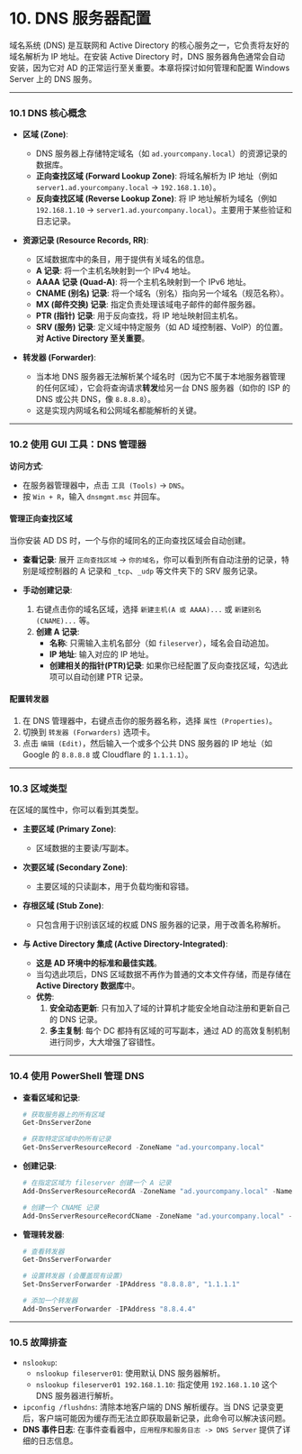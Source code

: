 # 10. DNS 服务器配置

域名系统 (DNS) 是互联网和 Active Directory 的核心服务之一，它负责将友好的域名解析为 IP 地址。在安装 Active Directory 时，DNS 服务器角色通常会自动安装，因为它对 AD 的正常运行至关重要。本章将探讨如何管理和配置 Windows Server 上的 DNS 服务。

---

### 10.1 DNS 核心概念

-   **区域 (Zone)**:
    -   DNS 服务器上存储特定域名（如 `ad.yourcompany.local`）的资源记录的数据库。
    -   **正向查找区域 (Forward Lookup Zone)**: 将域名解析为 IP 地址（例如 `server1.ad.yourcompany.local` -> `192.168.1.10`）。
    -   **反向查找区域 (Reverse Lookup Zone)**: 将 IP 地址解析为域名（例如 `192.168.1.10` -> `server1.ad.yourcompany.local`）。主要用于某些验证和日志记录。

-   **资源记录 (Resource Records, RR)**:
    -   区域数据库中的条目，用于提供有关域名的信息。
    -   **A 记录**: 将一个主机名映射到一个 IPv4 地址。
    -   **AAAA 记录 (Quad-A)**: 将一个主机名映射到一个 IPv6 地址。
    -   **CNAME (别名) 记录**: 将一个域名（别名）指向另一个域名（规范名称）。
    -   **MX (邮件交换) 记录**: 指定负责处理该域电子邮件的邮件服务器。
    -   **PTR (指针) 记录**: 用于反向查找，将 IP 地址映射回主机名。
    -   **SRV (服务) 记录**: 定义域中特定服务（如 AD 域控制器、VoIP）的位置。**对 Active Directory 至关重要**。

-   **转发器 (Forwarder)**:
    -   当本地 DNS 服务器无法解析某个域名时（因为它不属于本地服务器管理的任何区域），它会将查询请求**转发**给另一台 DNS 服务器（如你的 ISP 的 DNS 或公共 DNS，像 `8.8.8.8`）。
    -   这是实现内网域名和公网域名都能解析的关键。

---

### 10.2 使用 GUI 工具：DNS 管理器

**访问方式**:
-   在服务器管理器中，点击 `工具 (Tools)` -> `DNS`。
-   按 `Win + R`，输入 `dnsmgmt.msc` 并回车。

#### 管理正向查找区域

当你安装 AD DS 时，一个与你的域同名的正向查找区域会自动创建。

-   **查看记录**: 展开 `正向查找区域` -> `你的域名`，你可以看到所有自动注册的记录，特别是域控制器的 A 记录和 `_tcp`、`_udp` 等文件夹下的 SRV 服务记录。

-   **手动创建记录**:
    1.  右键点击你的域名区域，选择 `新建主机(A 或 AAAA)...` 或 `新建别名(CNAME)...` 等。
    2.  **创建 A 记录**:
        -   **名称**: 只需输入主机名部分（如 `fileserver`），域名会自动追加。
        -   **IP 地址**: 输入对应的 IP 地址。
        -   **创建相关的指针(PTR)记录**: 如果你已经配置了反向查找区域，勾选此项可以自动创建 PTR 记录。

#### 配置转发器

1.  在 DNS 管理器中，右键点击你的服务器名称，选择 `属性 (Properties)`。
2.  切换到 `转发器 (Forwarders)` 选项卡。
3.  点击 `编辑 (Edit)`，然后输入一个或多个公共 DNS 服务器的 IP 地址（如 Google 的 `8.8.8.8` 或 Cloudflare 的 `1.1.1.1`）。

---

### 10.3 区域类型

在区域的属性中，你可以看到其类型。

-   **主要区域 (Primary Zone)**:
    -   区域数据的主要读/写副本。
-   **次要区域 (Secondary Zone)**:
    -   主要区域的只读副本，用于负载均衡和容错。
-   **存根区域 (Stub Zone)**:
    -   只包含用于识别该区域的权威 DNS 服务器的记录，用于改善名称解析。

-   **与 Active Directory 集成 (Active Directory-Integrated)**:
    -   **这是 AD 环境中的标准和最佳实践**。
    -   当勾选此项后，DNS 区域数据不再作为普通的文本文件存储，而是存储在 **Active Directory 数据库**中。
    -   **优势**:
        1.  **安全动态更新**: 只有加入了域的计算机才能安全地自动注册和更新自己的 DNS 记录。
        2.  **多主复制**: 每个 DC 都持有区域的可写副本，通过 AD 的高效复制机制进行同步，大大增强了容错性。

---

### 10.4 使用 PowerShell 管理 DNS

-   **查看区域和记录**:
    ```powershell
    # 获取服务器上的所有区域
    Get-DnsServerZone

    # 获取特定区域中的所有记录
    Get-DnsServerResourceRecord -ZoneName "ad.yourcompany.local"
    ```

-   **创建记录**:
    ```powershell
    # 在指定区域为 fileserver 创建一个 A 记录
    Add-DnsServerResourceRecordA -ZoneName "ad.yourcompany.local" -Name "fileserver" -IPv4Address "192.168.1.50"

    # 创建一个 CNAME 记录
    Add-DnsServerResourceRecordCName -ZoneName "ad.yourcompany.local" -Name "www" -HostNameAlias "webserver01.ad.yourcompany.local"
    ```

-   **管理转发器**:
    ```powershell
    # 查看转发器
    Get-DnsServerForwarder

    # 设置转发器 (会覆盖现有设置)
    Set-DnsServerForwarder -IPAddress "8.8.8.8", "1.1.1.1"

    # 添加一个转发器
    Add-DnsServerForwarder -IPAddress "8.8.4.4"
    ```

---

### 10.5 故障排查

-   `nslookup`:
    -   `nslookup fileserver01`: 使用默认 DNS 服务器解析。
    -   `nslookup fileserver01 192.168.1.10`: 指定使用 `192.168.1.10` 这个 DNS 服务器进行解析。
-   `ipconfig /flushdns`: 清除本地客户端的 DNS 解析缓存。当 DNS 记录变更后，客户端可能因为缓存而无法立即获取最新记录，此命令可以解决该问题。
-   **DNS 事件日志**: 在事件查看器中，`应用程序和服务日志 -> DNS Server` 提供了详细的日志信息。 